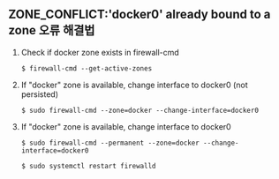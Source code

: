 ## ZONE_CONFLICT:'docker0' already bound to a zone 오류 해결법

1. Check if docker zone exists in firewall-cmd


    `$ firewall-cmd --get-active-zones`
2. If "docker" zone is available, change interface to docker0 (not persisted)


    `$ sudo firewall-cmd --zone=docker --change-interface=docker0`
    
3. If "docker" zone is available, change interface to docker0


    `$ sudo firewall-cmd --permanent --zone=docker --change-interface=docker0`
    
    `$ sudo systemctl restart firewalld`
